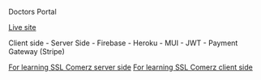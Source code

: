 Doctors Portal

[Live site](https://doctors-portal-4f993.web.app/)

Client side - Server Side - Firebase - Heroku - MUI - JWT - Payment Gateway (Stripe)

[For learning SSL Comerz server side](https://github.com/ProgrammingHero1/ssl-commerz-server-side)
[For learning SSL Comerz client side](https://github.com/ProgrammingHero1/ssl-commerz-client-side)
